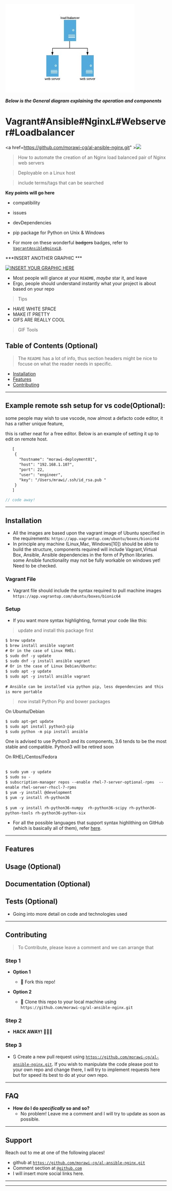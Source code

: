 <a href="https://github.com/morawi-cg/al-ansible-nginx.git"><img src="readme_images/main_structure.jpeg?v=3&s=200" title="Main_Structure" alt="Main_Structure_LB_Webservers"></a>

***Below is the General diagram explaining the operation and components***

# Vagrant#Ansible#NginxL#Webserver#Loadbalancer
<a href=https://github.com/morawi-cg/al-ansible-nginx.git" ><img src="https://github.com/morawi-cg/al-ansible-nginx/readme_images/VagrantAnsibleNginx01.jpeg">
> How to automate the creation of an Nginx load balanced pair of Nginx web servers  

> Deployable on a Linux host 

> include terms/tags that can be searched

**Key points will go here**

- compatibility
- issues
- devDependencies
- pip package for Python on Unix & Windows


- For more on these wonderful ~~badgers~~ badges, refer to <a href="https://github.com/morawi-cg/al-ansible-nginx" target="_blank">`VagrantAnsibleNginxLB`</a>.

***INSERT ANOTHER GRAPHIC ***

[![INSERT YOUR GRAPHIC HERE](http://i.imgur.com/dt8AUb6.png)]()

- Most people will glance at your `README`, *maybe* star it, and leave
- Ergo, people should understand instantly what your project is about based on your repo

> Tips

- HAVE WHITE SPACE
- MAKE IT PRETTY
- GIFS ARE REALLY COOL

> GIF Tools



## Table of Contents (Optional)

> The `README` has a lot of info, thus section headers might be nice to focuse on what the reader needs in specific.

- [Installation](#installation)
- [Features](#features)
- [Contributing](#contributing)



---

## Example  remote ssh setup for vs code(Optional):
   <p> some people may wish to use vscode, now almost a defacto code editor, it has a rather unique feature, </p>
   <p> this is rather neat for a free editor. Below is an example of setting it up to edit on remote host.</p>

   ``` 
      [
       {
         "hostname": "morawi-deployment01",
         "host": "192.168.1.107",
         "port": 22,
         "user": "engineer",
         "key": "/Users/mrawi/.ssh/id_rsa.pub "
       }
      ]
   ```   
 

```javascript
// code away!


```

---

## Installation

- All the images are based upon the vagrant image of Ubuntu specified in the requirements: 
   `https://app.vagrantup.com/ubuntu/boxes/bionic64`
- In principle any machine (Linux,Mac, Windows[10]) should be able to build the structure, components
  required will include Vagrant,Virtual Box, Ansible, Ansible dependencies in the form of Python libraries.
  some Ansible functionality may not be fully workable on windows yet! Need to be checked.
### Vagrant File

- Vagrant file should include the syntax required to pull machine images `https://app.vagrantup.com/ubuntu/boxes/bionic64`

### Setup

- If you want more syntax highlighting, format your code like this:

> update and install this package first

```shell
$ brew update
$ brew install ansible vagrant
# Or in the case of Linux RHEL:
$ sudo dnf -y update
$ sudo dnf -y install ansible vagrant
# Or in the case of Linux Debian/Ubuntu:
$ sudo apt -y update
$ sudo apt -y install ansible vagrant

# Ansible can be installed via python pip, less dependencies and this is more portable
```

> now install Python Pip and bower packages

On Ubuntu/Debian
```shell
$ sudo apt-get update
$ sudo apt install python3-pip
$ sudo python -m pip install ansible
```
One is advised to use Python3 and its components, 3.6 tends to be the most stable and compatible. Python3 will be retired soon

On RHEL/Centos/Fedora
```shell

$ sudo yum -y update
$ sudo su -
$ subscription-manager repos --enable rhel-7-server-optional-rpms  --enable rhel-server-rhscl-7-rpms
$ yum -y install @development
$ yum -y install rh-python36
 
$ yum -y install rh-python36-numpy  rh-python36-scipy rh-python36-python-tools rh-python36-python-six 
```
- For all the possible languages that support syntax highlithing on GitHub (which is basically all of them), refer <a href="https://github.com/github/linguist/blob/master/lib/linguist/languages.yml" target="_blank">here</a>.

---

## Features
## Usage (Optional)
## Documentation (Optional)
## Tests (Optional)

- Going into more detail on code and technologies used

---

## Contributing

> To Contribute, please leave a comment and we can arrange that 

### Step 1

- **Option 1**
    - 🍴 Fork this repo!

- **Option 2**
    - 👯 Clone this repo to your local machine using `https://github.com/morawi-cg/al-ansible-nginx.git`

### Step 2

- **HACK AWAY!** 🔨🔨🔨

### Step 3

- 🔃 Create a new pull request using <a href="https://github.com/morawi-cg/al-ansible-nginx.git" target="_blank">`https://github.com/morawi-cg/al-ansible-nginx.git`</a>.
If you wish to manipulate the code please post to your own repo and change there, I will try to implement requests here but for speed its best to do at your own repo.

---

## FAQ

- **How do I do *specifically* so and so?**
    - No problem! Leave me a comment and I will try to update as soon as possible.

---

## Support

Reach out to me at one of the following places!

- github at <a href="https://github.com/morawi-cg/al-ansible-nginx.git" target="_blank">`https://github.com/morawi-cg/al-ansible-nginx.git`</a>
- Comment section at <a href="https://github.com/morawi-cg/al-ansible-nginx.git" target="_blank">`@github.com`</a>
- I will insert more social links here.

---




---

